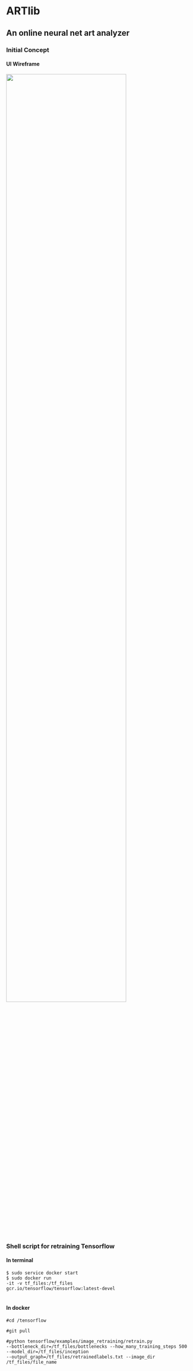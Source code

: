 # ARTlib

## An online neural net art analyzer

### Initial Concept
#### UI Wireframe 

<img src="https://github.com/jimmyadg/art_lib/blob/master/img/wireframe.jpg" width="80%">

### Shell script for retraining Tensorflow
#### In terminal

<code>$ sudo service docker start</code><br>
<code>$ sudo docker run -it -v tf_files:/tf_files gcr.io/tensorflow/tensorflow:latest-devel</code><br><br>

#### In docker

<code>#cd /tensorflow</code><br>

<code>#git pull</code><br>

<code>#python tensorflow/examples/image_retraining/retrain.py --bottleneck_dir=/tf_files/bottlenecks --how_many_training_steps 500 --model_dir=/tf_files/inception --output_graph=/tf_files/retrainedlabels.txt --image_dir /tf_files/file_name</code><br>
